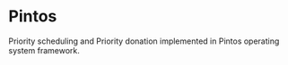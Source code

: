# Pintos 

Priority scheduling and Priority donation implemented in Pintos operating system framework.
